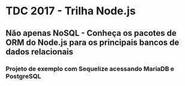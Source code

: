 # TDC 2017 - Trilha Node.js

## Não apenas NoSQL - Conheça os pacotes de ORM do Node.js para os principais bancos de dados relacionais

### Projeto de exemplo com Sequelize acessando MariaDB e PostgreSQL
